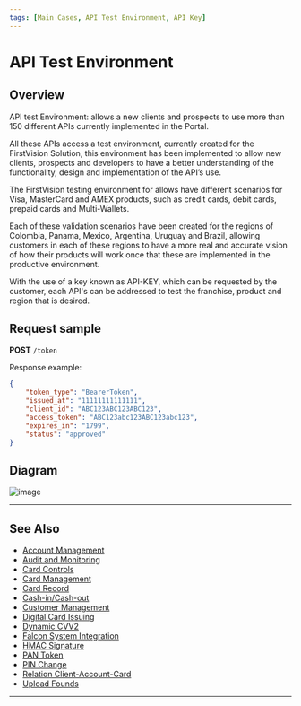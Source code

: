 ```yaml
---
tags: [Main Cases, API Test Environment, API Key]
---
```


# API Test Environment

## Overview

API test Environment: allows a new clients and prospects to use more than 150 different APIs currently implemented in the Portal.

All these APIs access a test environment, currently created for the FirstVision Solution, this environment has been implemented to allow new clients, prospects and developers to have a better understanding of the functionality, design and implementation of the API’s use.

The FirstVision testing environment for allows have different scenarios for Visa, MasterCard and AMEX products, such as credit cards, debit cards, prepaid cards and Multi-Wallets.

Each of these validation scenarios have been created for the regions of Colombia, Panama, Mexico, Argentina, Uruguay and Brazil, allowing customers in each of these regions to have a more real and accurate vision of how their products will work once that these are implemented in the productive environment.

With the use of a key known as API-KEY, which can be requested by the customer, each API's can be addressed to test the franchise, product and region that is desired.

## Request sample

**POST** `/token`

Response example:

```json
{
    "token_type": "BearerToken",
    "issued_at": "11111111111111",
    "client_id": "ABC123ABC123ABC123",
    "access_token": "ABC123abc123ABC123abc123",
    "expires_in": "1799",
    "status": "approved"
}
```

## Diagram

![image](https://user-images.githubusercontent.com/111396588/223832354-107c98dd-4a1d-4b19-b97b-c1e662df3c6b.png)

---

## See Also

- [Account Management](?path=docs/english/main-cases/account.md)
- [Audit and Monitoring](?path=docs/english/main-cases/audit.md)
- [Card Controls](?path=docs/english/main-cases/card-controls.md)
- [Card Management](?path=docs/english/main-cases/card.md)
- [Card Record](?path=docs/english/main-cases/record.md)
- [Cash-in/Cash-out](?path=docs/english/main-cases/cash-in-out.md)
- [Customer Management](?path=docs/english/main-cases/customer.md)
- [Digital Card Issuing](?path=docs/english/main-cases/digital.md)
- [Dynamic CVV2](?path=docs/english/main-cases/dynamic.md)
- [Falcon System Integration](?path=docs/english/main-cases/falcon.md)
- [HMAC Signature](?path=docs/english/main-cases/hmac.md)
- [PAN Token](?path=docs/english/main-cases/pan-token.md)
- [PIN Change](?path=docs/english/main-cases/pin-change.md)
- [Relation Client-Account-Card](?path=docs/english/main-cases/relation.md)
- [Upload Founds](?path=docs/english/main-cases/uploads.md)

---
